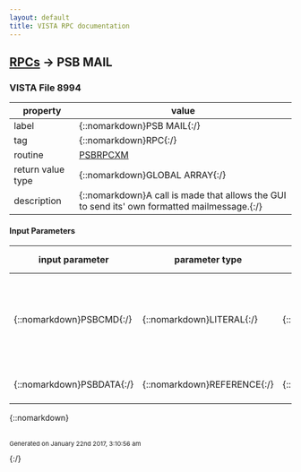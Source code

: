 ```yaml
---
layout: default
title: VISTA RPC documentation
---
```




## [RPCs](TableOfContent.md) &#8594; PSB MAIL 



### VISTA File 8994 


 property | value 
--- | --- 
 label | {::nomarkdown}PSB MAIL{:/}
 tag | {::nomarkdown}RPC{:/}
 routine | [PSBRPCXM](http://code.osehra.org/dox/Routine_PSBRPCXM_source.html)
 return value type | {::nomarkdown}GLOBAL ARRAY{:/}
 description | {::nomarkdown}A call is made that allows the GUI to send its' own formatted mailmessage.{:/}

#### Input Parameters

| input parameter | parameter type | maximum data length | required | description | 
| --- | --- | --- | --- | --- | 
| {::nomarkdown}PSBCMD{:/} | {::nomarkdown}LITERAL{:/} | {::nomarkdown}30{:/} | {::nomarkdown}true{:/} | {::nomarkdown}The type of action being attempted:        \CREATE\        \APPEND\        \SUBJECT\        \SENDTO\        \EXECUTE\{:/} | 
| {::nomarkdown}PSBDATA{:/} | {::nomarkdown}REFERENCE{:/} | {::nomarkdown}80{:/} | {::nomarkdown}true{:/} | {::nomarkdown}The text to be acted on.{:/} | 

{::nomarkdown} <br/><br/><p style="font-size: 11px">Generated on January 22nd 2017, 3:10:56 am</p>{:/}